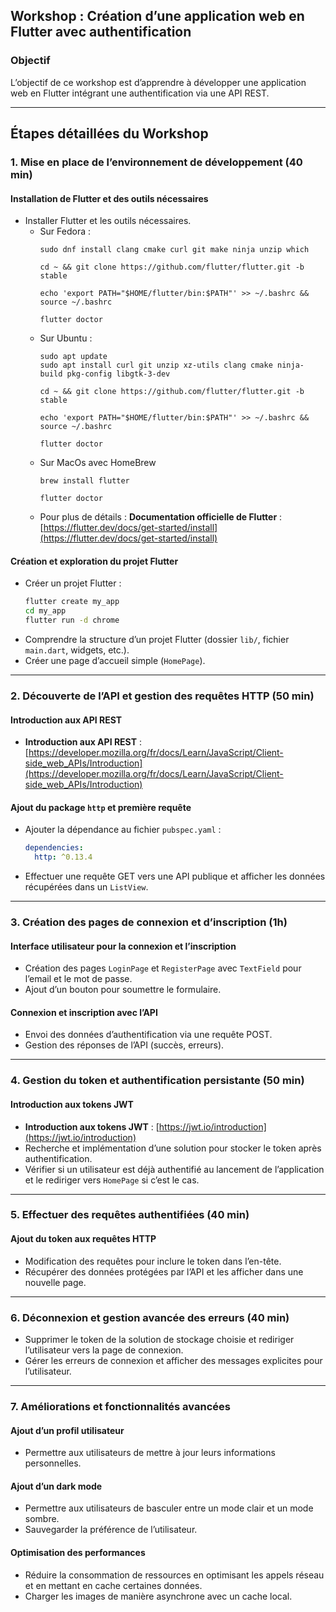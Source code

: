 ## Workshop : Création d’une application web en Flutter avec authentification

### Objectif

L’objectif de ce workshop est d’apprendre à développer une application web en Flutter intégrant une authentification via une API REST.

---

## Étapes détaillées du Workshop

### **1. Mise en place de l’environnement de développement (40 min)**

#### **Installation de Flutter et des outils nécessaires**
- Installer Flutter et les outils nécessaires.
    - Sur Fedora :
        ```
        sudo dnf install clang cmake curl git make ninja unzip which
        ```
        ```
        cd ~ && git clone https://github.com/flutter/flutter.git -b stable
        ```
        ```
        echo 'export PATH="$HOME/flutter/bin:$PATH"' >> ~/.bashrc && source ~/.bashrc
        ```
        ```
        flutter doctor
        ```
    - Sur Ubuntu :
        ```
        sudo apt update
        sudo apt install curl git unzip xz-utils clang cmake ninja-build pkg-config libgtk-3-dev
        ```
        ```
        cd ~ && git clone https://github.com/flutter/flutter.git -b stable
        ```
        ```
        echo 'export PATH="$HOME/flutter/bin:$PATH"' >> ~/.bashrc && source ~/.bashrc
        ```
        ```
        flutter doctor
        ```
    - Sur MacOs avec HomeBrew
        ```
        brew install flutter
        ```
        ```
        flutter doctor
        ```
    - Pour plus de  détails : **Documentation officielle de Flutter** : [https://flutter.dev/docs/get-started/install](https://flutter.dev/docs/get-started/install)

#### **Création et exploration du projet Flutter**

- Créer un projet Flutter :
  ```bash
  flutter create my_app
  cd my_app
  flutter run -d chrome
  ```
- Comprendre la structure d’un projet Flutter (dossier `lib/`, fichier `main.dart`, widgets, etc.).
- Créer une page d’accueil simple (`HomePage`).

---

### **2. Découverte de l’API et gestion des requêtes HTTP (50 min)**

#### **Introduction aux API REST**

- **Introduction aux API REST** : [https://developer.mozilla.org/fr/docs/Learn/JavaScript/Client-side_web_APIs/Introduction](https://developer.mozilla.org/fr/docs/Learn/JavaScript/Client-side_web_APIs/Introduction)

#### **Ajout du package `http` et première requête**

- Ajouter la dépendance au fichier `pubspec.yaml` :
  ```yaml
  dependencies:
    http: ^0.13.4
  ```
- Effectuer une requête GET vers une API publique et afficher les données récupérées dans un `ListView`.

---

### **3. Création des pages de connexion et d’inscription (1h)**

#### **Interface utilisateur pour la connexion et l’inscription**

- Création des pages `LoginPage` et `RegisterPage` avec `TextField` pour l’email et le mot de passe.
- Ajout d’un bouton pour soumettre le formulaire.

#### **Connexion et inscription avec l’API**

- Envoi des données d’authentification via une requête POST.
- Gestion des réponses de l’API (succès, erreurs).

---

### **4. Gestion du token et authentification persistante (50 min)**

#### **Introduction aux tokens JWT**

- **Introduction aux tokens JWT** : [https://jwt.io/introduction](https://jwt.io/introduction)
- Recherche et implémentation d’une solution pour stocker le token après authentification.
- Vérifier si un utilisateur est déjà authentifié au lancement de l’application et le rediriger vers `HomePage` si c’est le cas.

---

### **5. Effectuer des requêtes authentifiées (40 min)**

#### **Ajout du token aux requêtes HTTP**

- Modification des requêtes pour inclure le token dans l’en-tête.
- Récupérer des données protégées par l’API et les afficher dans une nouvelle page.

---

### **6. Déconnexion et gestion avancée des erreurs (40 min)**

- Supprimer le token de la solution de stockage choisie et rediriger l’utilisateur vers la page de connexion.
- Gérer les erreurs de connexion et afficher des messages explicites pour l’utilisateur.

---

### **7. Améliorations et fonctionnalités avancées**

#### **Ajout d’un profil utilisateur**

- Permettre aux utilisateurs de mettre à jour leurs informations personnelles.

#### **Ajout d’un dark mode**

- Permettre aux utilisateurs de basculer entre un mode clair et un mode sombre.
- Sauvegarder la préférence de l’utilisateur.

#### **Optimisation des performances**

- Réduire la consommation de ressources en optimisant les appels réseau et en mettant en cache certaines données.
- Charger les images de manière asynchrone avec un cache local.
